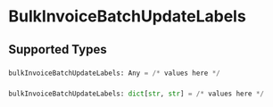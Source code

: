 # BulkInvoiceBatchUpdateLabels


## Supported Types

### 

```python
bulkInvoiceBatchUpdateLabels: Any = /* values here */
```

### 

```python
bulkInvoiceBatchUpdateLabels: dict[str, str] = /* values here */
```

